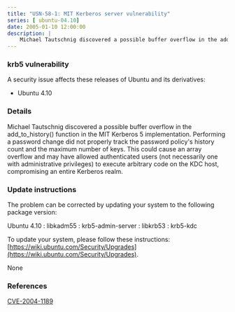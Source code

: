 ```yaml
---
title: "USN-58-1: MIT Kerberos server vulnerability"
series: [ ubuntu-04.10]
date: 2005-01-10 12:00:00
description: |
    Michael Tautschnig discovered a possible buffer overflow in the add_to_history() function in the MIT Kerberos 5 implementation. Performing a password change did not properly track the password policy&#39;s history count and the maximum number of keys. This could cause an array overflow and may have allowed authenticated users (not necessarily one with administrative privileges) to execute arbitrary code on the KDC host, compromising an entire Kerberos realm.
--- 
```

 
### krb5 vulnerability

A security issue affects these releases of Ubuntu and its derivatives:

* Ubuntu 4.10

### Details

Michael Tautschnig discovered a possible buffer overflow in the add_to_history() function in the MIT Kerberos 5 implementation. Performing a password change did not properly track the password policy&#39;s history count and the maximum number of keys. This could cause an array overflow and may have allowed authenticated users (not necessarily one with administrative privileges) to execute arbitrary code on the KDC host, compromising an entire Kerberos realm.

### Update instructions

The problem can be corrected by updating your system to the following package version:

Ubuntu 4.10
 : libkadm55 
 : krb5-admin-server 
 : libkrb53 
 : krb5-kdc 

To update your system, please follow these instructions: [https://wiki.ubuntu.com/Security/Upgrades](https://wiki.ubuntu.com/Security/Upgrades).

None

### References

 [CVE-2004-1189](http://people.ubuntu.com/~ubuntu-security/cve/CVE-2004-1189)
 
